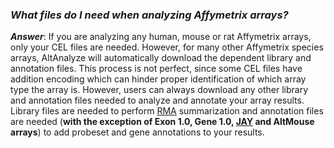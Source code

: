 ### _What files do I need when analyzing Affymetrix arrays?_ ###

_**Answer**_: If you are analyzing any human, mouse or rat Affymetrix arrays, only your CEL files are needed. However, for many other Affymetrix species arrays, AltAnalyze will automatically download the dependent library and annotation files. This process is not perfect, since some CEL files have addition encoding which can hinder proper identification of which array type the array is. However, users can always download any other library and annotation files needed to analyze and annotate your array results. Library files are needed to perform [RMA](RMA.md) summarization and annotation files are needed (**with the exception of Exon 1.0,  Gene 1.0, [JAY](JAY.md) and AltMouse arrays**) to add probeset and gene annotations to your results.
